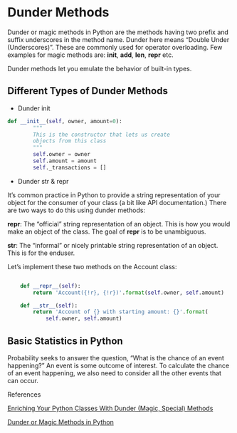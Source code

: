 # Dunder Methods

Dunder or magic methods in Python are the methods having two prefix and suffix underscores in the method name. Dunder here means “Double Under (Underscores)”. These are commonly used for operator overloading. Few examples for magic methods are: __init__, __add__, __len__, __repr__ etc.

Dunder methods let you emulate the behavior of built-in types.

## Different Types of Dunder Methods

* Dunder init

```py
def __init__(self, owner, amount=0):
        """
        This is the constructor that lets us create
        objects from this class
        """
        self.owner = owner
        self.amount = amount
        self._transactions = []

```

* Dunder str & repr

It’s common practice in Python to provide a string representation of your object for the consumer of your class (a bit like API documentation.) There are two ways to do this using dunder methods:

__repr__: The “official” string representation of an object. This is how you would make an object of the class. The goal of __repr__ is to be unambiguous.

__str__: The “informal” or nicely printable string representation of an object. This is for the enduser.

Let’s implement these two methods on the Account class:

```py

    def __repr__(self):
        return 'Account({!r}, {!r})'.format(self.owner, self.amount)

    def __str__(self):
        return 'Account of {} with starting amount: {}'.format(
            self.owner, self.amount)

```

## Basic Statistics in Python

Probability seeks to answer the question, “What is the chance of an event happening?” An event is some outcome of interest. To calculate the chance of an event happening, we also need to consider all the other events that can occur.

References

[Enriching Your Python Classes With Dunder (Magic, Special) Methods](https://dbader.org/blog/python-dunder-methods)

[Dunder or Magic Methods in Python](https://www.geeksforgeeks.org/dunder-magic-methods-python/)
